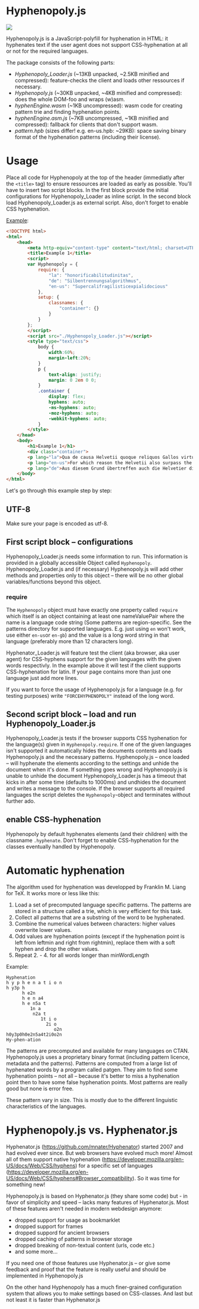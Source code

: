 # Hyphenopoly.js
<img src="https://travis-ci.org/mnater/Hyphenopoly.svg?branch=master">

Hyphenopoly.js is a JavaScript-polyfill for hyphenation in HTML: it hyphenates text if the user agent does not support CSS-hyphenation at all or not for the required languages.

The package consists of the following parts:
- _Hyphenopoly_Loader.js_ (~13KB unpacked, ~2.5KB minified and compressed): feature-checks the client and loads other ressources if necessary.
- _Hyphenopoly.js_ (~30KB unpacked, ~4KB minified and compressed): does the whole DOM-foo and wraps (w)asm.
- _hyphenEngine.wasm_ (~1KB uncompressed): wasm code for creating pattern trie and finding hyphenation points.
- _hyphenEngine.asm.js_ (~7KB uncompressed, ~1KB minified and compressed): fallback for clients that don't support wasm.
- _pattern.hpb_ (sizes differ! e.g. en-us.hpb: ~29KB): space saving binary format of the hyphenation patterns (including their license).

# Usage
Place all code for Hyphenopoly at the top of the header (immediatly after the `<title>` tag) to ensure ressources are loaded as early as possible.
You'll have to insert two script blocks. In the first block provide the initial configurations for Hyphenopoly_Loader as inline script. In the second block load Hyphenopoly_Loader.js as external script.
Also, don't forget to enable CSS hyphenation.

[Example](http://mnater.github.io/Hyphenopoly/example1.html):
```html
<!DOCTYPE html>
<html>
    <head>
        <meta http-equiv="content-type" content="text/html; charset=UTF-8">
        <title>Example 1</title>
        <script>
        var Hyphenopoly = {
            require: {
                "la": "honorificabilitudinitas",
                "de": "Silbentrennungsalgorithmus",
                "en-us": "Supercalifragilisticexpialidocious"
            },
            setup: {
                classnames: {
                    "container": {}
                }
            }
        };
        </script>
        <script src="./Hyphenopoly_Loader.js"></script>
        <style type="text/css">
            body {
                width:60%;
                margin-left:20%;
            }
            p {
                text-align: justify;
                margin: 0 2em 0 0;
            }
            .container {
                display: flex;
                hyphens: auto;
                -ms-hyphens: auto;
                -moz-hyphens: auto;
                -webkit-hyphens: auto;
            }
        </style>
    </head>
    <body>
        <h1>Example 1</h1>
        <div class="container">
        <p lang="la">Qua de causa Helvetii quoque reliquos Gallos virtute praecedunt, quod fere cotidianis proeliis cum Germanis contendunt, cum aut suis finibus eos prohibent aut ipsi in eorum finibus bellum gerunt.</p>
        <p lang="en-us">For which reason the Helvetii also surpass the rest of the Gauls in valor, as they contend with the Germans in almost daily battles, when they either repel them from their own territories, or themselves wage war on their frontiers.</p>
        <p lang="de">Aus diesem Grund übertreffen auch die Helvetier die übrigen Gallier an Tapferkeit, weil sie sich in fast täglichen Gefechten mit den Germanen messen, wobei sie diese entweder von ihrem Gebiet fernhalten oder selbst in deren Gebiet kämpfen.</p>
    </body>
</html>
```
Let's go through this example step by step:

## UTF-8
Make sure your page is encoded as utf-8.

## First script block – configurations
Hyphenopoly_Loader.js needs some information to run. This information is provided in a globally accessible Object called `Hyphenopoly`. Hyphenopoly_Loader.js and (if necessary) Hyphenopoly.js will add other methods and properties only to this object – there will be no other global variables/functions beyond this object.

### require
The `Hyphenopoly` object must have exactly one property called `require` which itself is an object containing at least one nameValuePair where the name is a language code string (Some patterns are region-specific. See the patterns directory for supported languages. E.g. just using `en` won't work, use either `en-us`or `en-gb`) and the value is a long word string in that language (preferably more than 12 characters long).

Hyphenator_Loader.js will feature test the client (aka browser, aka user agent) for CSS-hyphens support for the given languages with the given words respectivly. In the example above it will test if the client supports CSS-hyphenation for latin. If your page contains more than just one language just add more lines.

If you want to force the usage of Hyphenopoly.js for a language (e.g. for testing purposes) write `"FORCEHYPHENOPOLY"` instead of the long word.


## Second script block – load and run Hyphenopoly_Loader.js
Hyphenopoly_Loader.js tests if the browser supports CSS hyphenation for the language(s) given in `Hyphenopoly.require`. If one of the given languages isn't supported it automatically hides the documents contents and loads Hyphenopoly.js and the necessary patterns. Hyphenopoly.js – once loaded – will hyphenate the elements according to the settings and unhide the document when it's done. If something goes wrong and Hyphenopoly.js is unable to unhide the document Hyphenopoly_Loader.js has a timeout that kicks in after some time (defaults to 1000ms) and undhides the document and writes a message to the console.
If the browser supports all required languages the script deletes the `Hyphenopoly`-object and terminates without further ado.

## enable CSS-hyphenation
Hyphenopoly by default hyphenates elements (and their children) with the classname `.hyphenate`. Don't forget to enable CSS-hyphenation for the classes eventually handled by Hyphenopoly.

# Automatic hyphenation
The algorithm used for hyphenation was developped by Franklin M. Liang for TeX. It works more or less like this:

1. Load a set of precomputed language specific patterns. The patterns are stored in a structure called a trie, which is very efficient for this task.
2. Collect all patterns that are a substring of the word to be hyphenated.
3. Combine the numerical values between characters: higher values overwrite lower values.
4. Odd values are hyphenation points (except if the hyphenation point is left from leftmin and right from rightmin), replace them with a soft hyphen and drop the other values.
5. Repeat 2. - 4. for all words longer than minWordLength

Example:
````
Hyphenation
h y p h e n a t i o n
h y3p h
      h e2n
      h e n a4
      h e n5a t
         1n a
          n2a t
             1t i o
               2i o
                  o2n
h0y3p0h0e2n5a4t2i0o2n
Hy-phen-ation
````

The patterns are precomputed and available for many languages on CTAN. Hyphenopoly.js uses a proprietary binary format (including pattern licence, metadata and the patterns). Patterns are computed from a large list of hyphenated words by a program called patgen. They aim to find some hyphenation points – not all – because it's better to miss a hyphenation point then to have some false hyphenation points. Most patterns are really good but none is error free.

These pattern vary in size. This is mostly due to the different linguistic characteristics of the languages.

# Hyphenopoly.js vs. Hyphenator.js
Hyphenator.js (https://github.com/mnater/Hyphenator) started 2007 and had evolved ever since.
But web browsers have evolved much more!
Almost all of them support native hyphenation (https://developer.mozilla.org/en-US/docs/Web/CSS/hyphens) for a specific set of languages (https://developer.mozilla.org/en-US/docs/Web/CSS/hyphens#Browser_compatibility). So it was time for something new!

Hyphenopoly.js is based on Hyphenator.js (they share some code) but - in favor of simplicity and speed – lacks many features of Hyphenator.js. Most of these features aren't needed in modern webdesign anymore:
- dropped support for usage as bookmarklet
- dropped support for frames
- dropped suppord for ancient browsers
- dropped caching of patterns in browser storage
- dropped breaking of non-textual content (urls, code etc.)
- and some more…

If you need one of those features use Hyphenator.js – or give some feedback and proof that the feature is really useful and should be implemented in Hyphenopoly.js

On the other hand Hyphenopoly has a much finer-grained configuration system that allows you to make settings based on CSS-classes.
And last but not least it is faster than Hyphenator.js
